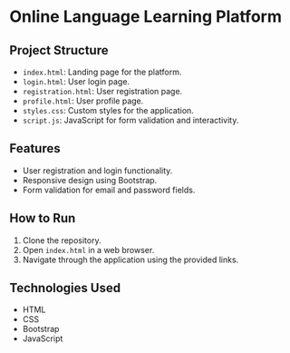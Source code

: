 # Online Language Learning Platform

## Project Structure
- `index.html`: Landing page for the platform.
- `login.html`: User login page.
- `registration.html`: User registration page.
- `profile.html`: User profile page.
- `styles.css`: Custom styles for the application.
- `script.js`: JavaScript for form validation and interactivity.

## Features
- User registration and login functionality.
- Responsive design using Bootstrap.
- Form validation for email and password fields.

## How to Run
1. Clone the repository.
2. Open `index.html` in a web browser.
3. Navigate through the application using the provided links.

## Technologies Used
- HTML
- CSS
- Bootstrap
- JavaScript
